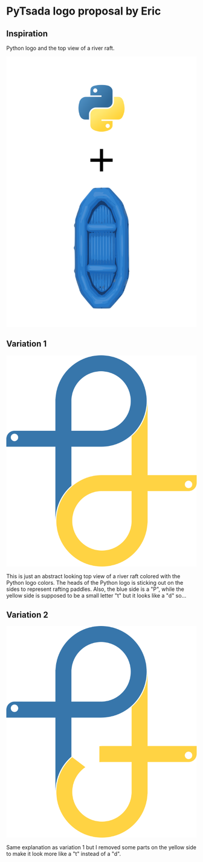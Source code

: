 # PyTsada logo proposal by Eric

## Inspiration

Python logo and the top view of a river raft.

![inspiration.png](inspiration.png)

## Variation 1

![pytsada-logo-variation-1.png](exported/pytsada-logo-variation-1.png)

This is just an abstract looking top view of a river raft colored with the Python logo colors. The heads of the Python logo is sticking out on the sides to represent rafting paddles. Also, the blue side is a "P", while the yellow side is supposed to be a small letter "t" but it looks like a "d" so...

## Variation 2

![pytsada-logo-variation-2.png](exported/pytsada-logo-variation-2.png)

Same explanation as variation 1 but I removed some parts on the yellow side to make it look more like a "t" instead of a "d".


